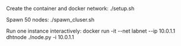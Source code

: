 
Create the container and docker network:
./setup.sh

Spawn 50 nodes:
./spawn_cluser.sh

Run one instance interactively:
docker run -it --net labnet --ip 10.0.1.1 dhtnode ./node.py -i 10.0.1.1
